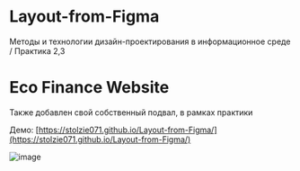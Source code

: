 # Layout-from-Figma
Методы и технологии дизайн-проектирования в информационное среде / Практика 2,3
# Eco Finance Website

Также добавлен свой собственный подвал, в рамках практики

Демо: [https://stolzie071.github.io/Layout-from-Figma/](https://stolzie071.github.io/Layout-from-Figma/)

![image](https://github.com/user-attachments/assets/1e45ee9e-4568-4633-922e-95c52fd6f9ef)

